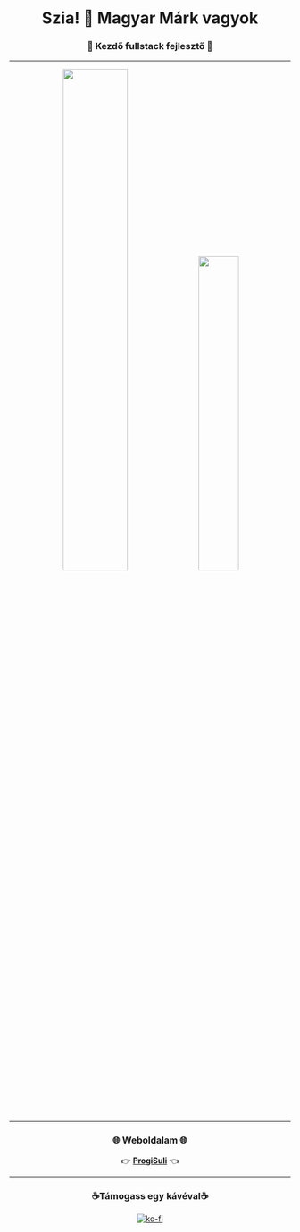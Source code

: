 <h1 align="center">Szia! 👋 Magyar Márk vagyok</h1>
<h3 align="center">🚀 Kezdő fullstack fejlesztő 🚀</h3>

---

<div align="center">
  <img src="https://github-readme-stats.vercel.app/api?username=MagyarMark&theme=dracula&show_icons=true&cache_seconds=0" width="48%" />
  <img src="https://github-readme-stats.vercel.app/api/top-langs?username=MagyarMark&layout=compact&langs_count=8&theme=dracula&cache_seconds=0" width="38%"  />
</div>

---

<h3 align="center">🌐 Weboldalam 🌐</h3>
<p align="center">
  👉 <a href="https://magyarmark.github.io/ProgiSuli/index.html" target="_blank"><strong>ProgiSuli</strong></a> 👈
</p>

---

<h3 align="center">☕Támogass egy kávéval☕</h3>
<div align="center">

[![ko-fi](https://ko-fi.com/img/githubbutton_sm.svg)](https://ko-fi.com/P5P61FGQJ2)

</div>

<!--  <img src="https://komarev.com/ghpvc/?username=MagyarMark&label=Profile%20views&color=0e75b6&style=flat"/>  -->

<!--
**username/username** is a ✨ _special_ ✨ repository because its `README.md` (this file) appears on your GitHub profile.

Here are some ideas to get you started:

- 🔭 I’m currently working on ...
- 🌱 I’m currently learning ...
- 👯 I’m looking to collaborate on ...
- 🤔 I’m looking for help with ...
- 💬 Ask me about ...
- 📫 How to reach me: ...
- 😄 Pronouns: ...
- ⚡ Fun fact: ...
-->
